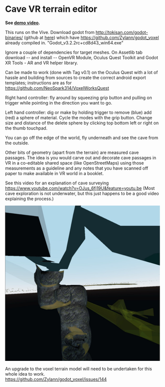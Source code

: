 # Cave VR terrain editor
**See [demo video](https://www.youtube.com/watch?v=BsqFC-Vi3zI).**

This runs on the Vive.  Download godot from http://tokisan.com/godot-binaries/ (github at [here](https://github.com/tinmanjuggernaut/voxelgame)) which have https://github.com/Zylann/godot_voxel already compiled in.
"Godot_v3.2.2rc+cd8d43_win64.exe"  

Ignore a couple of dependencies for target meshes.  On Assetlib tab download -- and install -- OpenVR Module, Oculus Quest Toolkit and Godot XR Tools - AR and VR helper library.

Can be made to work (done with Tag v0.1) on the Oculus Quest with a lot of hassle and building from sources to create the correct android export templates; instructions are as for https://github.com/NeoSpark314/VoxelWorksQuest

Right hand controller: fly around by squeezing grip button and pulling on trigger while pointing in the direction you want to go.

Left hand controller: dig or make by holding trigger to remove (blue) add (red) a sphere of material.  Cycle the modes with the grip button.  Change size and distance of the delete sphere by clicking top bottom left or right on the thumb touchpad.

You can go off the edge of the world, fly underneath and see the cave from the outside.

Other bits of geometry (apart from the terrain) are measured cave passages.  The idea is you would carve out and decorate cave passages in VR in a co-editable shared space (like OpenStreetMaps) using those measurements as a guideline and any notes that you have scanned off paper to make available in VR world in a booklet.

See this video for an explanation of cave surveying https://www.youtube.com/watch?v=OJus_6fj19U&feature=youtu.be  (Most cave exploration is not underwater, but this just happens to be a good video explaining the process.)

![screenshot](/screenshot_rough.jpg)

An upgrade to the voxel terrain model will need to be undertaken for this whole idea to work.  
https://github.com/Zylann/godot_voxel/issues/144

